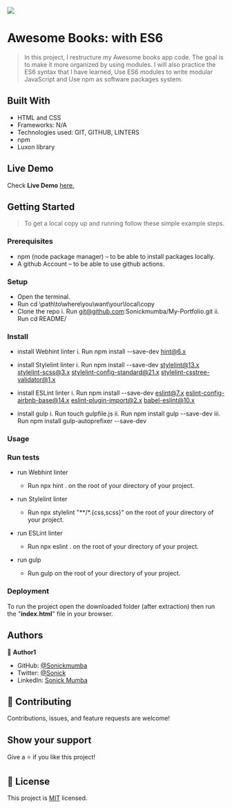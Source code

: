 ![](https://img.shields.io/badge/Microverse-blueviolet)

# Awesome Books: with ES6

> In this project, I restructure my Awesome books app code. The goal is to make it more organized by using modules. I will also practice the ES6 syntax that I have learned, Use ES6 modules to write modular JavaScript and Use npm as software packages system.

## Built With

- HTML and CSS
- Frameworks: N/A
- Technologies used: GIT, GITHUB, LINTERS
- npm
- Luxon library

## Live Demo

Check **Live Demo** [here.](https://sonickmumba.github.io/Awesome-Books-ES6/)

## Getting Started

> To get a local copy up and running follow these simple example steps.

### Prerequisites

- npm (node package manager) – to be able to install packages locally.
- A github Account – to be able to use github actions.

### Setup

- Open the terminal.
- Run cd \path\to\where\you\want\your\local\copy
- Clone the repo
   i. Run git@github.com:Sonickmumba/My-Portfolio.git
   ii. Run cd README/

### Install

- install Webhint linter
    i. Run npm install --save-dev hint@6.x

- install Stylelint linter
    i. Run npm install --save-dev stylelint@13.x stylelint-scss@3.x stylelint-config-standard@21.x stylelint-csstree-validator@1.x

- install ESLint linter
    i. Run npm install --save-dev eslint@7.x eslint-config-airbnb-base@14.x eslint-plugin-import@2.x babel-eslint@10.x

- install gulp
    i. Run touch gulpfile.js
    ii. Run npm install gulp --save-dev
    iii. Run npm install gulp-autoprefixer --save-dev

### Usage

### Run tests

- run Webhint linter
    - Run npx hint . on the root of your directory of your project.

- run Stylelint linter
    - Run npx stylelint "**/*.{css,scss}" on the root of your directory of your project.

- run ESLint linter
    - Run npx eslint . on the root of your directory of your project.

- run gulp
    - Run gulp <name-of-task> on the root of your directory of your project.


### Deployment

To run the project open the downloaded folder (after extraction) then run the "**index.html**" file in your browser.
## Authors

👤 **Author1**

- GitHub: [@Sonickmumba](https://github.com/Sonickmumba)
- Twitter: [@Sonick](https://twitter.com/MumbaSonick)
- LinkedIn: [Sonick Mumba](https://www.linkedin.com/in/sonick-m-301557a2/)

## 🤝 Contributing

Contributions, issues, and feature requests are welcome!

## Show your support

Give a ⭐️ if you like this project!
## 📝 License

This project is [MIT](./MIT.md) licensed.